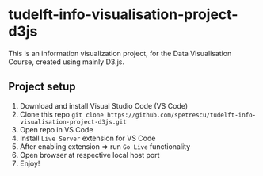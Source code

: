 # tudelft-info-visualisation-project-d3js

This is an information visualization project, for the Data Visualisation Course, created using mainly D3.js. <br>

## Project setup
1. Download and install Visual Studio Code (VS Code)
2. Clone this repo `git clone https://github.com/spetrescu/tudelft-info-visualisation-project-d3js.git`
3. Open repo in VS Code
4. Install `Live Server` extension for VS Code
5. After enabling extension => run `Go Live` functionality
7. Open browser at respective local host port
8. Enjoy!
